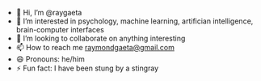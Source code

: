 - 👋 Hi, I’m @raygaeta
- 👀 I’m interested in psychology, machine learning, artifician intelligence, brain-computer interfaces
- 💞️ I’m looking to collaborate on anything interesting
- 📫 How to reach me raymondgaeta@gmail.com
- 😄 Pronouns: he/him
- ⚡ Fun fact: I have been stung by a stingray

<!---
raygaeta/raygaeta is a ✨ special ✨ repository because its `README.md` (this file) appears on your GitHub profile.
You can click the Preview link to take a look at your changes.
--->
